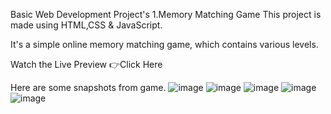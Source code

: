 Basic Web Development Project's
1.Memory Matching Game
This project is made using HTML,CSS & JavaScript.

It's a simple online memory matching game, which contains various levels.

Watch the Live Preview 👉Click Here

Here are some snapshots from game.
![image](https://github.com/user-attachments/assets/63fbfc7e-41f8-49af-af4b-493705cc8211)
![image](https://github.com/user-attachments/assets/c4d40102-25b8-44e4-8eba-5e064c93b965)
![image](https://github.com/user-attachments/assets/273d9033-2db1-4964-b3a8-22653e661bb2)
![image](https://github.com/user-attachments/assets/f4dd62c5-479e-4b62-900c-d9f4fcd116eb)
![image](https://github.com/user-attachments/assets/1b8af1d7-6e27-43b8-bd2c-2d2bdb626e25)

